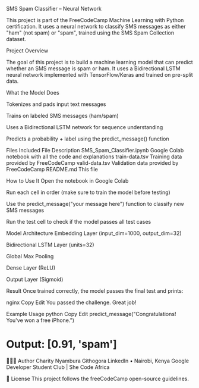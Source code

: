 SMS Spam Classifier – Neural Network

This project is part of the FreeCodeCamp Machine Learning with Python certification. It uses a neural network to classify SMS messages as either "ham" (not spam) or "spam", trained using the SMS Spam Collection dataset.


Project Overview

The goal of this project is to build a machine learning model that can predict whether an SMS message is spam or ham. It uses a Bidirectional LSTM neural network implemented with TensorFlow/Keras and trained on pre-split data.


What the Model Does

Tokenizes and pads input text messages

Trains on labeled SMS messages (ham/spam)

Uses a Bidirectional LSTM network for sequence understanding

Predicts a probability + label using the predict_message() function

Files Included
File	Description
SMS_Spam_Classifier.ipynb	Google Colab notebook with all the code and explanations
train-data.tsv	Training data provided by FreeCodeCamp
valid-data.tsv	Validation data provided by FreeCodeCamp
README.md	This file

How to Use It
Open the notebook in Google Colab

Run each cell in order (make sure to train the model before testing)

Use the predict_message("your message here") function to classify new SMS messages

Run the test cell to check if the model passes all test cases

Model Architecture
Embedding Layer (input_dim=1000, output_dim=32)

Bidirectional LSTM Layer (units=32)

Global Max Pooling

Dense Layer (ReLU)

Output Layer (Sigmoid)

Result
Once trained correctly, the model passes the final test and prints:

nginx
Copy
Edit
You passed the challenge. Great job!

Example Usage
python
Copy
Edit
predict_message("Congratulations! You've won a free iPhone.")
# Output: [0.91, 'spam']
👩🏽‍💻 Author
Charity Nyambura Githogora
LinkedIn • Nairobi, Kenya
Google Developer Student Club | She Code Africa

📜 License
This project follows the freeCodeCamp open-source guidelines.

